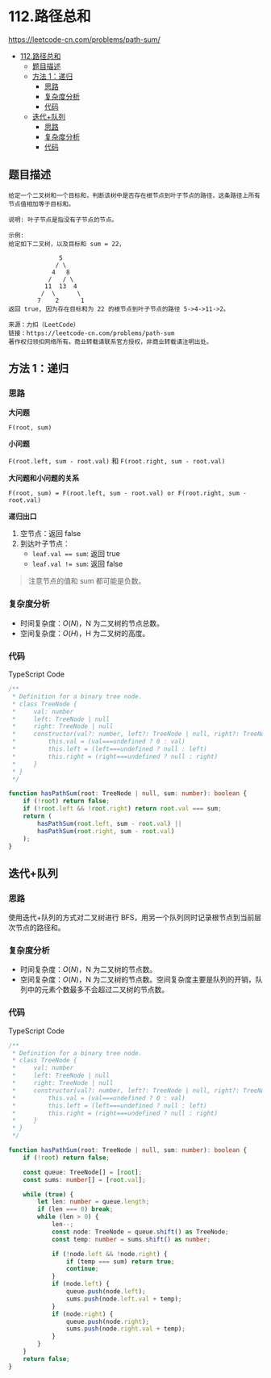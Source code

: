 # 112.路径总和

https://leetcode-cn.com/problems/path-sum/

- [112.路径总和](#112路径总和)
  - [题目描述](#题目描述)
  - [方法 1：递归](#方法-1递归)
    - [思路](#思路)
    - [复杂度分析](#复杂度分析)
    - [代码](#代码)
  - [迭代+队列](#迭代队列)
    - [思路](#思路-1)
    - [复杂度分析](#复杂度分析-1)
    - [代码](#代码-1)

## 题目描述

```
给定一个二叉树和一个目标和，判断该树中是否存在根节点到叶子节点的路径，这条路径上所有节点值相加等于目标和。

说明: 叶子节点是指没有子节点的节点。

示例: 
给定如下二叉树，以及目标和 sum = 22，

              5
             / \
            4   8
           /   / \
          11  13  4
         /  \      \
        7    2      1
返回 true, 因为存在目标和为 22 的根节点到叶子节点的路径 5->4->11->2。

来源：力扣（LeetCode）
链接：https://leetcode-cn.com/problems/path-sum
著作权归领扣网络所有。商业转载请联系官方授权，非商业转载请注明出处。
```

## 方法 1：递归

### 思路

**大问题**

`F(root, sum)`

**小问题**

`F(root.left, sum - root.val)` 和 `F(root.right, sum - root.val)`

**大问题和小问题的关系**

`F(root, sum) = F(root.left, sum - root.val) or F(root.right, sum - root.val)`

**递归出口**

1. 空节点：返回 false
2. 到达叶子节点：
    - `leaf.val == sum`: 返回 true
    - `leaf.val != sum`: 返回 false

> 注意节点的值和 sum 都可能是负数。

### 复杂度分析

-   时间复杂度：$O(N)$，N 为二叉树的节点总数。
-   空间复杂度：$O(H)$，H 为二叉树的高度。

### 代码

TypeScript Code

```ts
/**
 * Definition for a binary tree node.
 * class TreeNode {
 *     val: number
 *     left: TreeNode | null
 *     right: TreeNode | null
 *     constructor(val?: number, left?: TreeNode | null, right?: TreeNode | null) {
 *         this.val = (val===undefined ? 0 : val)
 *         this.left = (left===undefined ? null : left)
 *         this.right = (right===undefined ? null : right)
 *     }
 * }
 */

function hasPathSum(root: TreeNode | null, sum: number): boolean {
    if (!root) return false;
    if (!root.left && !root.right) return root.val === sum;
    return (
        hasPathSum(root.left, sum - root.val) ||
        hasPathSum(root.right, sum - root.val)
    );
}
```

## 迭代+队列

### 思路

使用迭代+队列的方式对二叉树进行 BFS，用另一个队列同时记录根节点到当前层次节点的路径和。

### 复杂度分析

-   时间复杂度：$O(N)$，N 为二叉树的节点数。
-   空间复杂度：$O(N)$，N 为二叉树的节点数。空间复杂度主要是队列的开销，队列中的元素个数最多不会超过二叉树的节点数。

### 代码

TypeScript Code

```ts
/**
 * Definition for a binary tree node.
 * class TreeNode {
 *     val: number
 *     left: TreeNode | null
 *     right: TreeNode | null
 *     constructor(val?: number, left?: TreeNode | null, right?: TreeNode | null) {
 *         this.val = (val===undefined ? 0 : val)
 *         this.left = (left===undefined ? null : left)
 *         this.right = (right===undefined ? null : right)
 *     }
 * }
 */

function hasPathSum(root: TreeNode | null, sum: number): boolean {
    if (!root) return false;

    const queue: TreeNode[] = [root];
    const sums: number[] = [root.val];

    while (true) {
        let len: number = queue.length;
        if (len === 0) break;
        while (len > 0) {
            len--;
            const node: TreeNode = queue.shift() as TreeNode;
            const temp: number = sums.shift() as number;

            if (!node.left && !node.right) {
                if (temp === sum) return true;
                continue;
            }
            if (node.left) {
                queue.push(node.left);
                sums.push(node.left.val + temp);
            }
            if (node.right) {
                queue.push(node.right);
                sums.push(node.right.val + temp);
            }
        }
    }
    return false;
}
```
